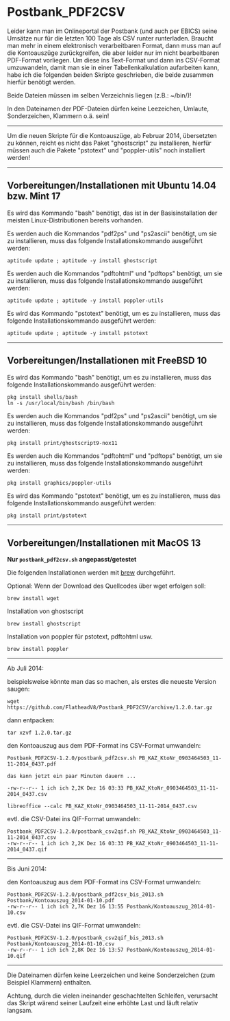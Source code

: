 Postbank_PDF2CSV
================

Leider kann man im Onlineportal der Postbank (und auch per EBICS) seine Umsätze nur für die letzten 100 Tage als CSV runter runterladen.  Braucht man mehr in einem elektronisch verarbeitbaren Format, dann muss man auf die Kontoauszüge zurückgreifen, die aber leider nur im nicht bearbeitbaren PDF-Format vorliegen.  Um diese ins Text-Format und dann ins CSV-Format umzuwandeln, damit man sie in einer Tabellenkalkulation aufarbeiten kann, habe ich die folgenden beiden Skripte geschrieben, die beide zusammen hierfür benötigt werden.

Beide Dateien müssen im selben Verzeichnis liegen (z.B.: ~/bin/)!

In den Dateinamen der PDF-Dateien dürfen keine Leezeichen, Umlaute, Sonderzeichen, Klammern o.ä. sein!

--------------------------------------------------------------------------------

Um die neuen Skripte für die Kontoauszüge, ab Februar 2014, übersetzten zu können, reicht es nicht das Paket "ghostscript" zu installieren, hierfür müssen auch die Pakete "pstotext" und "poppler-utils" noch installiert werden!

--------------------------------------------------------------------------------
Vorbereitungen/Installationen mit Ubuntu 14.04 bzw. Mint 17
-----------------------------------------------------------

Es wird das Kommando "bash" benötigt, das ist in der Basisinstallation der meisten Linux-Distributionen bereits vorhanden.

Es werden auch die Kommandos "pdf2ps" und "ps2ascii" benötigt, um sie zu installieren, muss das folgende Installationskommando ausgeführt werden:
    
    aptitude update ; aptitude -y install ghostscript

Es werden auch die Kommandos "pdftohtml" und "pdftops" benötigt, um sie zu installieren, muss das folgende Installationskommando ausgeführt werden:
    
    aptitude update ; aptitude -y install poppler-utils

Es wird das Kommando "pstotext" benötigt, um es zu installieren, muss das folgende Installationskommando ausgeführt werden:
    
    aptitude update ; aptitude -y install pstotext

--------------------------------------------------------------------------------
Vorbereitungen/Installationen mit FreeBSD 10
--------------------------------------------

Es wird das Kommando "bash" benötigt, um es zu installieren, muss das folgende Installationskommando ausgeführt werden:
    
    pkg install shells/bash
    ln -s /usr/local/bin/bash /bin/bash

Es werden auch die Kommandos "pdf2ps" und "ps2ascii" benötigt, um sie zu installieren, muss das folgende Installationskommando ausgeführt werden:
    
    pkg install print/ghostscript9-nox11

Es werden auch die Kommandos "pdftohtml" und "pdftops" benötigt, um sie zu installieren, muss das folgende Installationskommando ausgeführt werden:
    
    pkg install graphics/poppler-utils

Es wird das Kommando "pstotext" benötigt, um es zu installieren, muss das folgende Installationskommando ausgeführt werden:
    
    pkg install print/pstotext

--------------------------------------------------------------------------------
Vorbereitungen/Installationen mit MacOS 13
--------------------------------------------
**Nur `postbank_pdf2csv.sh` angepasst/getestet**

Die folgenden Installationen werden mit [brew](https://brew.sh) durchgeführt.

Optional: Wenn der Download des Quellcodes über wget erfolgen soll:

    brew install wget

Installation von ghostscript

    brew install ghostscript

Installation von poppler für pstotext, pdftohtml usw.

    brew install poppler

--------------------------------------------------------------------------------
Ab Juli 2014:

beispielsweise könnte man das so machen,
als erstes die neueste Version saugen:
    
    wget https://github.com/FlatheadV8/Postbank_PDF2CSV/archive/1.2.0.tar.gz

dann entpacken:
    
    tar xzvf 1.2.0.tar.gz

den Kontoauszug aus dem PDF-Format ins CSV-Format umwandeln:
    
    Postbank_PDF2CSV-1.2.0/postbank_pdf2csv.sh PB_KAZ_KtoNr_0903464503_11-11-2014_0437.pdf
    
    das kann jetzt ein paar Minuten dauern ...
    
    -rw-r--r-- 1 ich ich 2,2K Dez 16 03:33 PB_KAZ_KtoNr_0903464503_11-11-2014_0437.csv
    
    libreoffice --calc PB_KAZ_KtoNr_0903464503_11-11-2014_0437.csv

evtl. die CSV-Datei ins QIF-Format umwandeln:
    
    Postbank_PDF2CSV-1.2.0/postbank_csv2qif.sh PB_KAZ_KtoNr_0903464503_11-11-2014_0437.csv 
    -rw-r--r-- 1 ich ich 2,2K Dez 16 03:33 PB_KAZ_KtoNr_0903464503_11-11-2014_0437.qif

--------------------------------------------------------------------------------
Bis Juni 2014:

den Kontoauszug aus dem PDF-Format ins CSV-Format umwandeln:
    
    Postbank_PDF2CSV-1.2.0/postbank_pdf2csv_bis_2013.sh Postbank/Kontoauszug_2014-01-10.pdf 
    -rw-r--r-- 1 ich ich 2,7K Dez 16 13:55 Postbank/Kontoauszug_2014-01-10.csv

evtl. die CSV-Datei ins QIF-Format umwandeln:
    
    Postbank_PDF2CSV-1.2.0/postbank_csv2qif_bis_2013.sh Postbank/Kontoauszug_2014-01-10.csv 
    -rw-r--r-- 1 ich ich 2,8K Dez 16 13:57 Postbank/Kontoauszug_2014-01-10.qif

--------------------------------------------------------------------------------

Die Dateinamen dürfen keine Leerzeichen und keine Sonderzeichen (zum Beispiel Klammern) enthalten.

Achtung, durch die vielen ineinander geschachtelten Schleifen, verursacht das Skript wärend seiner Laufzeit eine erhöhte Last und läuft relativ langsam.
